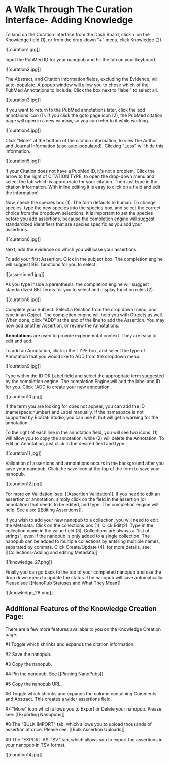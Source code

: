 # A Walk Through The Curation Interface- Adding Knowledge

To land on the Curation Interface from the Dash Board, click + on the Knowledge field (1), or from the drop-down "+" menu, click Knowledge (2).

![[curation1.jpg]]

   Input the PubMed ID for your nanopub and hit the tab on your keyboard.

![[curation2.jpg]]

The Abstract, and Citation Information fields, excluding the Evidence, will auto-populate. A popup window will allow you to chose which of the PubMed Annotations to include. Click the box next to "label" to select all.

![[curation3.jpg]]

   If you want to return to the PubMed annotations later, click the add annotaions icon (1). 
   If you click the goto page icon (2), the PubMed citation page will open in a new window, so you can refer to it while working.

![[curation4.jpg]]

   Click "More" at the bottom of the citation information, to view the Author and Journal Information (also auto-populated). Clicking "Less" will hide this information.

![[curation5.jpg]]

   If your Citation does not have a PubMed ID, it's not a problem. Click the arrow to the right of CITATION TYPE, to open the drop-down menu and select the tab which is appropriate for your citation. Then just type in the citation information. With inline editing it is easy to click on a field and edit the information!
   
Now, check the species box (1). The form defaults to human. To change species, type the new species into the species box, and select the correct choice from the dropdown selections. It is important to set the species before you add assertions, because the completion engine will suggest standardized identifiers that are species specific as you add your assertions. 

![[curation6.jpg]]

Next, add the evidence on which you will base your assertions.
 
 To add your first Assertion. Click in the subject box. The completion engine will suggest BEL functions for you to select.

![[assertions1.jpg]]

   As you type inside a parenthesis, the completion engine will suggest standardized BEL terms for you to select and display function rules (2).

![[curation8.jpg]]

   Complete your Subject. Select a Relation from the drop down menu, and type in an Object. The completion engine will help you with Objects as well. When done, click  "ADD" at the end of the line to add the Assertion. You may now add another Assertion, or review the Annotations.
   
**Annotations** are used to provide experiemntal context. They are easy to edit and add. 

To add an Annotation, click in the TYPE box, and select the type of Annotation that you would like to ADD from the dropdown menu.

![[curation9.jpg]]

Type within the ID OR Label field and select the appropriate term suggested by the completion engine. The completion Engine will add the label and ID for you. Click "ADD to create your new annotation.

![[curation10.jpg]]

If the term you are looking for does not appear, you can add the ID (namespece:number) and Label manually.  If the namespace is not supported by BioDati Studio, you can use it, but will get a warning for the annotation.  

To the right of each line in the annotation field, you will see two icons. (1) will allow you to copy the annotation. while (2) will delete the Annotation. To Edit an Annotation, just click in the desired field and type. 

![[curation11.jpg]]

Validation of assertions and annotations occurs in the background after you save your nanopub. Click the save icon at the top of the form to save your nanopub.

![[curation12.jpg]]

For more on Validation, see: [[Assertion Validation]].  If you need to edit an assertion or annotation, simply click on the field in the assertion (or annotation) that needs to be edited, and type.  The completion engine will help.  See also: [[Editing Assertions]].

If you wish to add your new nanopub to a collection, you will need to edit the Metadata.
Click on the collections box (1). Click Edit(2). Type in the collection name in the value field (3). Collections are always a "list of strings", even if the nanopub is only added to a single collection. The nanopub can be added to multiple collections by entering multiple names, separated by commas. Click Create/Update (4).  for more details, see: [[Collections-Adding and editing Metadata]]

![[knowledge_27.png]]

Finally you can go back to the top of your completed nanopub and use the drop down menu to update the status. The nanopub will save automatically. Please see [[NanoPub Statuses and What They Mean]]

![[knowledge_28.png]]

## Additional Features of the Knowledge Creation Page:

There are a few more features available to you on the Knowledge Creation page.

   #1  Toggle which shrinks and expands the citation information.
   
   #2  Save the nanopub.
   
   #3  Copy the nanopub.
   
   #4  Pin the nanopub.  See [[Pinning NanoPubs]]
   
   #5  Copy the nanopub URL.
   
   #6  Toggle which shrinks and expands the column containing Comments and Abstract. This creates a wider assertions field.
   
   #7  "More" icon which allows you to Export or Delete your nanopub.  Please see: [[Exporting Nanopubs]]
   
   #8  The "BULK IMPORT" tab, which allows you to upload thousands of assertion at once. Please see: [[Bulk Assertion Uploads]]
   
   #9  The "EXPORT AS TSV" tab, which allows you to export the assertions in your nanopub in TSV format.
   
   ![[curation14.jpg]]



